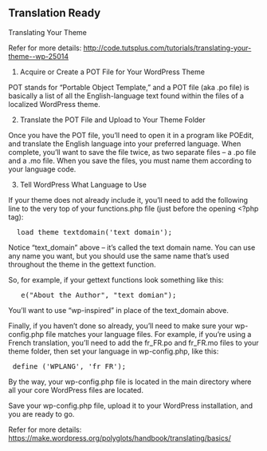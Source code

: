 <h2>Translation Ready</h2>

Translating Your Theme

Refer for more details:  http://code.tutsplus.com/tutorials/translating-your-theme--wp-25014

1. Acquire or Create a POT File for Your WordPress Theme

POT stands for “Portable Object Template,” and a POT file (aka .po file) is basically a list of all the English-language text found within the files of a localized WordPress theme.

2. Translate the POT File and Upload to Your Theme Folder

Once you have the POT file, you’ll need to open it in a program like POEdit, and translate the English language into your preferred language. When complete, you’ll want to save the file twice, as two separate files – a .po file and a .mo file. When you save the files, you must name them according to your language code.

3. Tell WordPress What Language to Use

If your theme does not already include it, you’ll need to add the following line to the very top of your functions.php file (just before the opening <?php tag):

<pre>  load_theme_textdomain('text_domain'); </pre>

Notice “text_domain” above – it’s called the text domain name. You can use any name you want, but you should use the same name that’s used throughout the theme in the gettext function.

So, for example, if your gettext functions look something like this:
<pre>  _e("About the Author", "text_domian"); </pre>

You’ll want to use “wp-inspired” in place of the text_domain above.

Finally, if you haven’t done so already, you’ll need to make sure your wp-config.php file matches your language files. For example, if you’re using a French translation, you’ll need to add the fr_FR.po and fr_FR.mo files to your theme folder, then set your language in wp-config.php, like this:

<pre> define ('WPLANG', 'fr_FR'); </pre>

By the way, your wp-config.php file is located in the main directory where all your core WordPress files are located.

Save your wp-config.php file, upload it to your WordPress installation, and you are ready to go.

Refer for more details: 
https://make.wordpress.org/polyglots/handbook/translating/basics/

